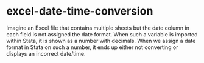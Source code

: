 # excel-date-time-conversion
Imagine an Excel file that contains multiple sheets but the date column in each field is not assigned the date format. When such a variable is imported within Stata, it is shown as a number with decimals. When we assign a date format in Stata on such a number, it ends up either not converting or displays an incorrect date/time.

